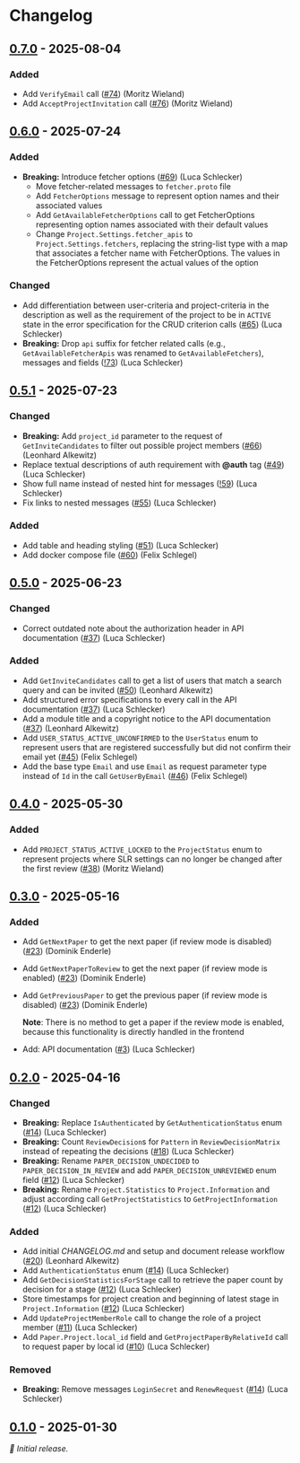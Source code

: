 # Changelog

## [0.7.0] - 2025-08-04

### Added

- Add `VerifyEmail` call ([#74](https://github.com/SE-UUlm/snowballr-api/issues/74)) (Moritz Wieland)
- Add `AcceptProjectInvitation` call ([#76](https://github.com/SE-UUlm/snowballr-api/issues/76)) (Moritz Wieland)

## [0.6.0] - 2025-07-24

### Added

- **Breaking:** Introduce fetcher options ([#69](https://github.com/SE-UUlm/snowballr-api/issues/69)) (Luca Schlecker)
    - Move fetcher-related messages to `fetcher.proto` file
    - Add `FetcherOptions` message to represent option names and their associated values
    - Add `GetAvailableFetcherOptions` call to get FetcherOptions representing option names associated with their default values
    - Change `Project.Settings.fetcher_apis` to `Project.Settings.fetchers`, replacing the string-list type with a map that associates a fetcher name with FetcherOptions. The values in the FetcherOptions represent the actual values of the option

### Changed

- Add differentiation between user-criteria and project-criteria in the description as well as the requirement of the project to be in `ACTIVE` state in the error specification for the CRUD criterion calls ([#65](https://github.com/SE-UUlm/snowballr-api/issues/65)) (Luca Schlecker)
- **Breaking:** Drop `api` suffix for fetcher related calls (e.g., `GetAvailableFetcherApis` was renamed to `GetAvailableFetchers`), messages and fields ([!73](https://github.com/SE-UUlm/snowballr-api/pull/73)) (Luca Schlecker)

## [0.5.1] - 2025-07-23

### Changed

- **Breaking:** Add `project_id` parameter to the request of `GetInviteCandidates` to filter out possible project members ([#66](https://github.com/SE-UUlm/snowballr-api/issues/66)) (Leonhard Alkewitz)
- Replace textual descriptions of auth requirement with **@auth** tag ([#49](https://github.com/SE-UUlm/snowballr-api/issues/49)) (Luca Schlecker)
- Show full name instead of nested hint for messages ([!59](https://github.com/SE-UUlm/snowballr-api/pull/59)) (Luca Schlecker)
- Fix links to nested messages ([#55](https://github.com/SE-UUlm/snowballr-api/issues/55)) (Luca Schlecker)

### Added

- Add table and heading styling ([#51](https://github.com/SE-UUlm/snowballr-api/issues/51)) (Luca Schlecker)
- Add docker compose file ([#60](https://github.com/SE-UUlm/snowballr-api/issues/60)) (Felix Schlegel)

## [0.5.0] - 2025-06-23

### Changed

- Correct outdated note about the authorization header in API documentation ([#37](https://github.com/SE-UUlm/snowballr-api/issues/37)) (Luca Schlecker)

### Added

- Add `GetInviteCandidates` call to get a list of users that match a search query and can be invited ([#50](https://github.com/SE-UUlm/snowballr-api/issues/50)) (Leonhard Alkewitz)
- Add structured error specifications to every call in the API documentation ([#37](https://github.com/SE-UUlm/snowballr-api/issues/37)) (Luca Schlecker)
- Add a module title and a copyright notice to the API documentation ([#37](https://github.com/SE-UUlm/snowballr-api/issues/37)) (Leonhard Alkewitz)
- Add `USER_STATUS_ACTIVE_UNCONFIRMED` to the `UserStatus` enum to represent users that are registered successfully but did not confirm their email yet ([#45](https://github.com/SE-UUlm/snowballr-api/issues/45)) (Felix Schlegel)
- Add the base type `Email` and use `Email` as request parameter type instead of `Id` in the call `GetUserByEmail` ([#46](https://github.com/SE-UUlm/snowballr-api/issues/46)) (Felix Schlegel)

## [0.4.0] - 2025-05-30

### Added

- Add `PROJECT_STATUS_ACTIVE_LOCKED` to the `ProjectStatus` enum to represent projects where SLR settings can no longer be changed after the first review ([#38](https://github.com/SE-UUlm/snowballr-api/issues/38)) (Moritz Wieland)

## [0.3.0] - 2025-05-16

### Added

- Add `GetNextPaper` to get the next paper (if review mode is disabled) ([#23](https://github.com/SE-UUlm/snowballr-api/issues/23)) (Dominik Enderle)
- Add `GetNextPaperToReview` to get the next paper (if review mode is enabled) ([#23](https://github.com/SE-UUlm/snowballr-api/issues/23)) (Dominik Enderle)
- Add `GetPreviousPaper` to get the previous paper (if review mode is disabled) ([#23](https://github.com/SE-UUlm/snowballr-api/issues/23)) (Dominik Enderle)

    **Note**: There is no method to get a paper if the review mode is enabled, because this functionality is directly handled in the frontend

- Add: API documentation ([#3](https://github.com/SE-UUlm/snowballr-api/issues/3)) (Luca Schlecker)

## [0.2.0] - 2025-04-16

### Changed

- **Breaking:** Replace `IsAuthenticated` by `GetAuthenticationStatus` enum ([#14](https://github.com/SE-UUlm/snowballr-api/pull/14)) (Luca Schlecker)
- **Breaking:** Count `ReviewDecision`s for `Pattern` in `ReviewDecisionMatrix` instead of repeating the decisions ([#18](https://github.com/SE-UUlm/snowballr-api/pull/18)) (Luca Schlecker)
- **Breaking:** Rename `PAPER_DECISION_UNDECIDED` to `PAPER_DECISION_IN_REVIEW` and add `PAPER_DECISION_UNREVIEWED` enum field ([#12](https://github.com/SE-UUlm/snowballr-api/pull/12)) (Luca Schlecker)
- **Breaking:** Rename `Project.Statistics` to `Project.Information` and adjust according call `GetProjectStatistics` to `GetProjectInformation` ([#12](https://github.com/SE-UUlm/snowballr-api/pull/12)) (Luca Schlecker)

### Added

- Add initial _CHANGELOG.md_ and setup and document release workflow ([#20](https://github.com/SE-UUlm/snowballr-api/issues/20)) (Leonhard Alkewitz)
- Add `AuthenticationStatus` enum ([#14](https://github.com/SE-UUlm/snowballr-api/pull/14)) (Luca Schlecker)
- Add `GetDecisionStatisticsForStage` call to retrieve the paper count by decision for a stage ([#12](https://github.com/SE-UUlm/snowballr-api/pull/12)) (Luca Schlecker)
- Store timestamps for project creation and beginning of latest stage in `Project.Information` ([#12](https://github.com/SE-UUlm/snowballr-api/pull/12)) (Luca Schlecker)
- Add `UpdateProjectMemberRole` call to change the role of a project member ([#11](https://github.com/SE-UUlm/snowballr-api/pull/11)) (Luca Schlecker)
- Add `Paper.Project.local_id` field and `GetProjectPaperByRelativeId` call to request paper by local id ([#10](https://github.com/SE-UUlm/snowballr-api/pull/10)) (Luca Schlecker)

### Removed

- **Breaking:** Remove messages `LoginSecret` and `RenewRequest` ([#14](https://github.com/SE-UUlm/snowballr-api/pull/14)) (Luca Schlecker)

## [0.1.0] - 2025-01-30

_:seedling: Initial release._

[0.7.0]: https://github.com/SE-UUlm/snowballr-api/releases/tag/v0.7.0

[0.6.0]: https://github.com/SE-UUlm/snowballr-api/releases/tag/v0.6.0

[0.5.1]: https://github.com/SE-UUlm/snowballr-api/releases/tag/v0.5.1

[0.5.0]: https://github.com/SE-UUlm/snowballr-api/releases/tag/v0.5.0

[0.4.0]: https://github.com/SE-UUlm/snowballr-api/releases/tag/v0.4.0

[0.3.0]: https://github.com/SE-UUlm/snowballr-api/releases/tag/v0.3.0

[0.2.0]: https://github.com/SE-UUlm/snowballr-api/releases/tag/v0.2.0

[0.1.0]: https://github.com/SE-UUlm/snowballr-api/releases/tag/v0.1.0
